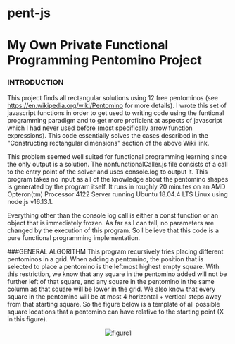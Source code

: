 # pent-js

# My Own Private Functional Programming Pentomino Project

### INTRODUCTION
This project finds all rectangular solutions using 12 free pentominos
(see https://en.wikipedia.org/wiki/Pentomino for more details).  I wrote
this set of javascript functions in order to get used to writing code using
the funtional programming paradigm and to get more proficient at aspects of
javascript which I had never used before (most specifically arrow function
expressions).  This code essentially solves the cases described in the
"Constructing rectangular dimensions" section of the above Wiki link.

This problem seemed well suited for functional programming learning since the
only output is a solution.  The nonfunctionalCaller.js file consists of a call
to the entry point of the solver and uses console.log to output it.  This
program takes no input as all of the knowledge about the pentomino shapes
is generated by the program itself.  It runs in roughly 20 minutes on an AMD
Opteron(tm) Processor 4122 Server running Ubuntu 18.04.4 LTS Linux using
node.js v16.13.1.

Everything other than the console log call is either a const function
or an object that is immediately frozen.  As far as I can tell, no parameters
are changed by the execution of this program.  So I believe that this code is
a pure functional programming implementation.

###GENERAL ALGORITHM
This program recursively tries placing different pentominos in a grid.  When adding
a pentomino, the position that is selected to place a pentomino is the leftmost highest
empty square.  With this restriction, we know that any square in the pentomino added will
not be further left of that square, and any square in the pentomino in the same column
as that square will be lower in the grid.  We also know that every square in the pentomino
will be at most 4 horizontal + vertical steps away from that starting square.  So the figure
below is a template of all possible square locations that a pentomino can have relative to
the starting point (X in this figure).

 <p align="center">
 <img src="http://www.warrensusui.com/toybox/src/drawings/figure1.png" alt="figure1"/>
 </p>

